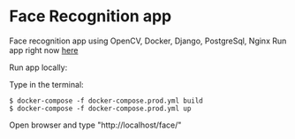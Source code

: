 # Face Recognition app
Face recognition app using OpenCV, Docker, Django, PostgreSql, Nginx
Run app right now [here](ec2-18-224-4-40.us-east-2.compute.amazonaws.com:80/face)

Run app locally:

Type in the terminal:
```shell
$ docker-compose -f docker-compose.prod.yml build
$ docker-compose -f docker-compose.prod.yml up
```
Open browser and type "http://localhost/face/"
